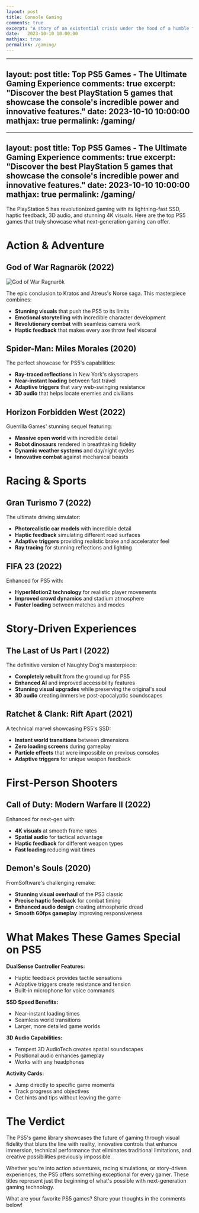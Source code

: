```yaml
---
layout: post
title: Console Gaming
comments: true
excerpt: "A story of an existential crisis under the hood of a humble forward pass."
date:   2023-10-10 10:00:00
mathjax: true
permalink: /gaming/
---
```


---
layout: post
title: Top PS5 Games - The Ultimate Gaming Experience
comments: true
excerpt: "Discover the best PlayStation 5 games that showcase the console's incredible power and innovative features."
date:   2023-10-10 10:00:00
mathjax: true
permalink: /gaming/
---

---
layout: post
title: Top PS5 Games - The Ultimate Gaming Experience
comments: true
excerpt: "Discover the best PlayStation 5 games that showcase the console's incredible power and innovative features."
date:   2023-10-10 10:00:00
mathjax: true
permalink: /gaming/
---

The PlayStation 5 has revolutionized gaming with its lightning-fast SSD, haptic feedback, 3D audio, and stunning 4K visuals. Here are the top PS5 games that truly showcase what next-generation gaming can offer.

Action & Adventure
==================

**God of War Ragnarök (2022)**
------------------------------

![God of War Ragnarök](https://variety.com/wp-content/uploads/2022/12/GodOfWar.jpg?w=1000&h=563&crop=1&resize=1000%2C563)

The epic conclusion to Kratos and Atreus's Norse saga. This masterpiece combines:

- **Stunning visuals** that push the PS5 to its limits
- **Emotional storytelling** with incredible character development  
- **Revolutionary combat** with seamless camera work
- **Haptic feedback** that makes every axe throw feel visceral

**Spider-Man: Miles Morales (2020)**
------------------------------------

The perfect showcase for PS5's capabilities:

- **Ray-traced reflections** in New York's skyscrapers
- **Near-instant loading** between fast travel
- **Adaptive triggers** that vary web-swinging resistance
- **3D audio** that helps locate enemies and civilians

**Horizon Forbidden West (2022)**
---------------------------------

Guerrilla Games' stunning sequel featuring:

- **Massive open world** with incredible detail
- **Robot dinosaurs** rendered in breathtaking fidelity
- **Dynamic weather systems** and day/night cycles
- **Innovative combat** against mechanical beasts

Racing & Sports
===============

**Gran Turismo 7 (2022)**
-------------------------

The ultimate driving simulator:

- **Photorealistic car models** with incredible detail
- **Haptic feedback** simulating different road surfaces
- **Adaptive triggers** providing realistic brake and accelerator feel
- **Ray tracing** for stunning reflections and lighting

**FIFA 23 (2022)**
-----------------

Enhanced for PS5 with:

- **HyperMotion2 technology** for realistic player movements
- **Improved crowd dynamics** and stadium atmosphere
- **Faster loading** between matches and modes

Story-Driven Experiences
========================

**The Last of Us Part I (2022)**
--------------------------------

The definitive version of Naughty Dog's masterpiece:

- **Completely rebuilt** from the ground up for PS5
- **Enhanced AI** and improved accessibility features
- **Stunning visual upgrades** while preserving the original's soul
- **3D audio** creating immersive post-apocalyptic soundscapes

**Ratchet & Clank: Rift Apart (2021)**
--------------------------------------

A technical marvel showcasing PS5's SSD:

- **Instant world transitions** between dimensions
- **Zero loading screens** during gameplay
- **Particle effects** that were impossible on previous consoles
- **Adaptive triggers** for unique weapon feedback

First-Person Shooters
=====================

**Call of Duty: Modern Warfare II (2022)**
------------------------------------------

Enhanced for next-gen with:

- **4K visuals** at smooth frame rates
- **Spatial audio** for tactical advantage
- **Haptic feedback** for different weapon types
- **Fast loading** reducing wait times

**Demon's Souls (2020)**
-----------------------

FromSoftware's challenging remake:

- **Stunning visual overhaul** of the PS3 classic
- **Precise haptic feedback** for combat timing
- **Enhanced audio design** creating atmospheric dread
- **Smooth 60fps gameplay** improving responsiveness

What Makes These Games Special on PS5
=====================================

**DualSense Controller Features:**

- Haptic feedback provides tactile sensations
- Adaptive triggers create resistance and tension
- Built-in microphone for voice commands

**SSD Speed Benefits:**

- Near-instant loading times
- Seamless world transitions
- Larger, more detailed game worlds

**3D Audio Capabilities:**

- Tempest 3D AudioTech creates spatial soundscapes
- Positional audio enhances gameplay
- Works with any headphones

**Activity Cards:**

- Jump directly to specific game moments
- Track progress and objectives
- Get hints and tips without leaving the game

The Verdict
===========

The PS5's game library showcases the future of gaming through visual fidelity that blurs the line with reality, innovative controls that enhance immersion, technical performance that eliminates traditional limitations, and creative possibilities previously impossible.

Whether you're into action adventures, racing simulations, or story-driven experiences, the PS5 offers something exceptional for every gamer. These titles represent just the beginning of what's possible with next-generation gaming technology.

What are your favorite PS5 games? Share your thoughts in the comments below!

